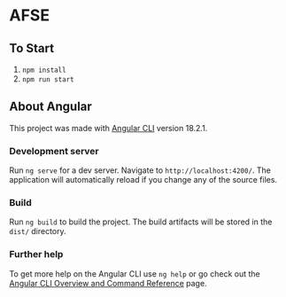 # AFSE

## To Start
  1. `npm install`
  2. `npm run start`

## About Angular

This project was made with [Angular CLI](https://github.com/angular/angular-cli) version 18.2.1.

### Development server

Run `ng serve` for a dev server. Navigate to `http://localhost:4200/`. The application will automatically reload if you change any of the source files.

### Build

Run `ng build` to build the project. The build artifacts will be stored in the `dist/` directory.

### Further help

To get more help on the Angular CLI use `ng help` or go check out the [Angular CLI Overview and Command Reference](https://angular.dev/tools/cli) page.
